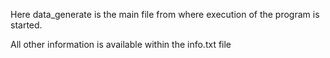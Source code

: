 Here data_generate is the main file from where execution of the program is started.

All other information is available within the info.txt file

